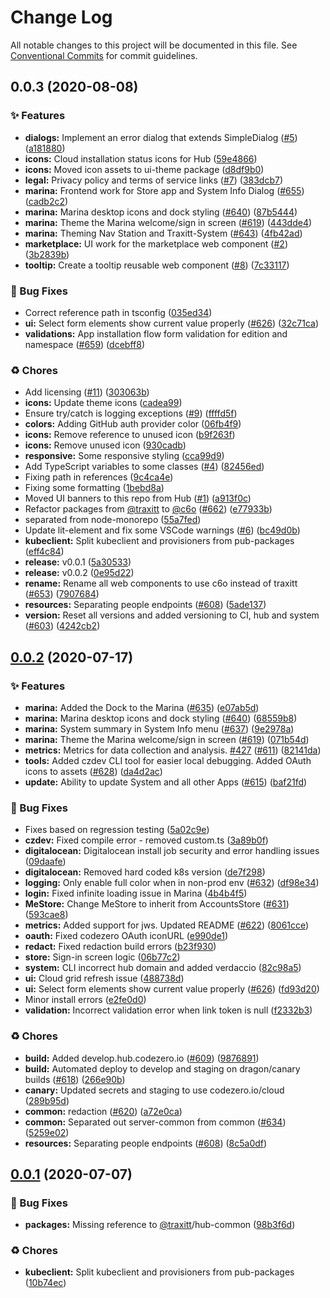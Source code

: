 # Change Log

All notable changes to this project will be documented in this file.
See [Conventional Commits](https://conventionalcommits.org) for commit guidelines.

## 0.0.3 (2020-08-08)


### ✨ Features

* **dialogs:** Implement an error dialog that extends SimpleDialog ([#5](https://github.com/c6o/node-monorepo/issues/5)) ([a181880](https://github.com/c6o/node-monorepo/commit/a1818806331732004fa8a61de0e821170638d0f1))
* **icons:** Cloud installation status icons for Hub ([59e4866](https://github.com/c6o/node-monorepo/commit/59e4866181781c3acfae72d3475ca1eb887bda53))
* **icons:** Moved icon assets to ui-theme package ([d8df9b0](https://github.com/c6o/node-monorepo/commit/d8df9b0bd9e0337cc820b5fab9a368ccdb6f53e8))
* **legal:** Privacy policy and terms of service links ([#7](https://github.com/c6o/node-monorepo/issues/7)) ([383dcb7](https://github.com/c6o/node-monorepo/commit/383dcb7c03f719d733acb2277740abb8a47483c6))
* **marina:** Frontend work for Store app and System Info Dialog ([#655](https://github.com/c6o/node-monorepo/issues/655)) ([cadb2c2](https://github.com/c6o/node-monorepo/commit/cadb2c27c655d252c000f4a18ce438deed9e2877))
* **marina:** Marina desktop icons and dock styling ([#640](https://github.com/c6o/node-monorepo/issues/640)) ([87b5444](https://github.com/c6o/node-monorepo/commit/87b5444da1fa8a34508125e81210d3fa44ece23b))
* **marina:** Theme the Marina welcome/sign in screen ([#619](https://github.com/c6o/node-monorepo/issues/619)) ([443dde4](https://github.com/c6o/node-monorepo/commit/443dde4e07bd226c3c213c99dbe18c402af49f4d))
* **marina:** Theming Nav Station and Traxitt-System ([#643](https://github.com/c6o/node-monorepo/issues/643)) ([4fb42ad](https://github.com/c6o/node-monorepo/commit/4fb42ad4f8d3a3f45e38375dca7e3ec03624b79f))
* **marketplace:** UI work for the marketplace web component ([#2](https://github.com/c6o/node-monorepo/issues/2)) ([3b2839b](https://github.com/c6o/node-monorepo/commit/3b2839b45dc4d0daec6f573da7e6597bf1ca5dc1))
* **tooltip:** Create a tooltip reusable web component ([#8](https://github.com/c6o/node-monorepo/issues/8)) ([7c33117](https://github.com/c6o/node-monorepo/commit/7c3311771823490b8605c52b7ba4a6c97776bc9d))


### 🐛 Bug Fixes

* Correct reference path in tsconfig ([035ed34](https://github.com/c6o/node-monorepo/commit/035ed34322a4eb19c61135239d1c61ac7b854a30))
* **ui:** Select form elements show current value properly ([#626](https://github.com/c6o/node-monorepo/issues/626)) ([32c71ca](https://github.com/c6o/node-monorepo/commit/32c71caa31bc2d1027c745a22edac6e69553396f))
* **validations:** App installation flow form validation for edition and namespace ([#659](https://github.com/c6o/node-monorepo/issues/659)) ([dcebff8](https://github.com/c6o/node-monorepo/commit/dcebff88cbb5e139dad0c560b70d46f3074952f1))


### ♻️ Chores

* Add licensing ([#11](https://github.com/c6o/node-monorepo/issues/11)) ([303063b](https://github.com/c6o/node-monorepo/commit/303063b1db1e77678d383c9e6a54a6319d9eb83d))
* **icons:** Update theme icons ([cadea99](https://github.com/c6o/node-monorepo/commit/cadea99ca7cb36c0f36bb4b0b47e85235aa5c058))
* Ensure try/catch is logging exceptions ([#9](https://github.com/c6o/node-monorepo/issues/9)) ([ffffd5f](https://github.com/c6o/node-monorepo/commit/ffffd5f1c70c19ec40887a8d695464ff12100d0c))
* **colors:** Adding GitHub auth provider color ([06fb4f9](https://github.com/c6o/node-monorepo/commit/06fb4f951d36b7ad1cd33903e36d73652e0b073f))
* **icons:** Remove reference to unused icon ([b9f263f](https://github.com/c6o/node-monorepo/commit/b9f263f633839f5bab9b7c114e6632acc03d276b))
* **icons:** Remove unused icon ([930cadb](https://github.com/c6o/node-monorepo/commit/930cadb9822c8a1f6ba12c9f8ce42d2d14745063))
* **responsive:** Some responsive styling ([cca99d9](https://github.com/c6o/node-monorepo/commit/cca99d9f6ce6fe293f4442dc34ffb46ae7bad643))
* Add TypeScript variables to some classes ([#4](https://github.com/c6o/node-monorepo/issues/4)) ([82456ed](https://github.com/c6o/node-monorepo/commit/82456ed7f620d8e7b2fc479d521d5c2996ea64cc))
* Fixing path in references ([9c4ca4e](https://github.com/c6o/node-monorepo/commit/9c4ca4ed0fac74f9af547e1b5074a5bf789083de))
* Fixing some formatting ([1bebd8a](https://github.com/c6o/node-monorepo/commit/1bebd8aee2eddbc7e43907e686fea870c55301ed))
* Moved UI banners to this repo from Hub ([#1](https://github.com/c6o/node-monorepo/issues/1)) ([a913f0c](https://github.com/c6o/node-monorepo/commit/a913f0c4334a85851d3742caa328b64067be1247))
* Refactor packages from [@traxitt](https://github.com/traxitt) to [@c6o](https://github.com/c6o) ([#662](https://github.com/c6o/node-monorepo/issues/662)) ([e77933b](https://github.com/c6o/node-monorepo/commit/e77933b1439085da84f8dc4d5f2933ca2ba8713f))
* separated from node-monorepo ([55a7fed](https://github.com/c6o/node-monorepo/commit/55a7fedf5f634c20098f7d4cf089688065c95f59))
* Update lit-element and fix some VSCode warnings ([#6](https://github.com/c6o/node-monorepo/issues/6)) ([bc49d0b](https://github.com/c6o/node-monorepo/commit/bc49d0bbdd96484357b86f09bd074fd602369b11))
* **kubeclient:** Split kubeclient and provisioners from pub-packages ([eff4c84](https://github.com/c6o/node-monorepo/commit/eff4c84db4c7f9917df15a75b3518d0decb0172e))
* **release:** v0.0.1 ([5a30533](https://github.com/c6o/node-monorepo/commit/5a3053354fde4435bc254ab165bb5f237ccee9f6))
* **release:** v0.0.2 ([0e95d22](https://github.com/c6o/node-monorepo/commit/0e95d2241140de651761392a5a5618e717dc221a))
* **rename:** Rename all web components to use c6o instead of traxitt ([#653](https://github.com/c6o/node-monorepo/issues/653)) ([7907684](https://github.com/c6o/node-monorepo/commit/790768455c3502618a87b8f6296369de1825dd87))
* **resources:** Separating people endpoints ([#608](https://github.com/c6o/node-monorepo/issues/608)) ([5ade137](https://github.com/c6o/node-monorepo/commit/5ade1373427438dd87f71f217d1cbc45ad109dbd))
* **version:** Reset all versions and added versioning to CI, hub and system ([#603](https://github.com/c6o/node-monorepo/issues/603)) ([4242cb2](https://github.com/c6o/node-monorepo/commit/4242cb255e878eb7d6eb9dfddf1713f9e33bc65c))





## [0.0.2](https://github.com/traxitt/node-monorepo/compare/v0.0.1...v0.0.2) (2020-07-17)


### ✨ Features

* **marina:** Added the Dock to the Marina ([#635](https://github.com/traxitt/node-monorepo/issues/635)) ([e07ab5d](https://github.com/traxitt/node-monorepo/commit/e07ab5d98a347a2160f780b0f7bf399d7c6624dd))
* **marina:** Marina desktop icons and dock styling ([#640](https://github.com/traxitt/node-monorepo/issues/640)) ([68559b8](https://github.com/traxitt/node-monorepo/commit/68559b8dc833781f7c78d458af0a376029f8de0c))
* **marina:** System summary in System Info menu ([#637](https://github.com/traxitt/node-monorepo/issues/637)) ([9e2978a](https://github.com/traxitt/node-monorepo/commit/9e2978a19b82eec3513adf10e1e53779b876ebb1))
* **marina:** Theme the Marina welcome/sign in screen ([#619](https://github.com/traxitt/node-monorepo/issues/619)) ([071b54d](https://github.com/traxitt/node-monorepo/commit/071b54d730cb671c7be2669cf829d87d4e669fde))
* **metrics:** Metrics for data collection and analysis. [#427](https://github.com/traxitt/node-monorepo/issues/427) ([#611](https://github.com/traxitt/node-monorepo/issues/611)) ([82141da](https://github.com/traxitt/node-monorepo/commit/82141da4c89e16dfaf4f6278779b922db1150fc8))
* **tools:** Added czdev CLI tool for easier local debugging. Added OAuth icons to assets ([#628](https://github.com/traxitt/node-monorepo/issues/628)) ([da4d2ac](https://github.com/traxitt/node-monorepo/commit/da4d2ac2fb8f0c46565f0cffd263a5fe5421008b))
* **update:** Ability to update System and all other Apps ([#615](https://github.com/traxitt/node-monorepo/issues/615)) ([baf21fd](https://github.com/traxitt/node-monorepo/commit/baf21fdeb45c64b919cb052a1bdd8e242cdac117))


### 🐛 Bug Fixes

* Fixes based on regression testing ([5a02c9e](https://github.com/traxitt/node-monorepo/commit/5a02c9ec216b0fe8a73d8d51883e9caa45be3854))
* **czdev:** Fixed compile error - removed custom.ts ([3a89b0f](https://github.com/traxitt/node-monorepo/commit/3a89b0f4a650799e34498d21ccfe3b9e724bf6a6))
* **digitalocean:** Digitalocean install job security and error handling issues ([09daafe](https://github.com/traxitt/node-monorepo/commit/09daafeb3fcc68d2dec2073b7bcb0751d5cc2113))
* **digitalocean:** Removed hard coded k8s version ([de7f298](https://github.com/traxitt/node-monorepo/commit/de7f298d12f0a2d69f48166ba993b88593a96418))
* **logging:** Only enable full color when in non-prod env ([#632](https://github.com/traxitt/node-monorepo/issues/632)) ([df98e34](https://github.com/traxitt/node-monorepo/commit/df98e341254aa32843cc69c4254f4823a6a38a2a))
* **login:** Fixed infinite loading issue in Marina ([4b4b4f5](https://github.com/traxitt/node-monorepo/commit/4b4b4f55b63f452d921639ed6cd3c0d904e6bc93))
* **MeStore:** Change MeStore to inherit from AccountsStore ([#631](https://github.com/traxitt/node-monorepo/issues/631)) ([593cae8](https://github.com/traxitt/node-monorepo/commit/593cae844255145d1524556e63b714b4cbd7842f))
* **metrics:** Added support for jws. Updated README ([#622](https://github.com/traxitt/node-monorepo/issues/622)) ([8061cce](https://github.com/traxitt/node-monorepo/commit/8061ccebdec696834b28cfdef437bf6bbf6926f4))
* **oauth:** Fixed codezero OAuth iconURL ([e990de1](https://github.com/traxitt/node-monorepo/commit/e990de1c05db8775c03cce997e64782dac37224b))
* **redact:** Fixed redaction build errors ([b23f930](https://github.com/traxitt/node-monorepo/commit/b23f930546f935cbc46818e6c434e01b54c80ca9))
* **store:** Sign-in screen logic ([06b77c2](https://github.com/traxitt/node-monorepo/commit/06b77c2a5f73d24426cae653e22db492fb1243c4))
* **system:** CLI incorrect hub domain and added verdaccio ([82c98a5](https://github.com/traxitt/node-monorepo/commit/82c98a56f29c40d27c6efe3ccad034f9d153cb77))
* **ui:** Cloud grid refresh issue ([488738d](https://github.com/traxitt/node-monorepo/commit/488738d2eaa8acb4893bbf881e913d385919ea4d))
* **ui:** Select form elements show current value properly ([#626](https://github.com/traxitt/node-monorepo/issues/626)) ([fd93d20](https://github.com/traxitt/node-monorepo/commit/fd93d20d3ac9a7f89a67c4c961eba144e25a3290))
* Minor install errors ([e2fe0d0](https://github.com/traxitt/node-monorepo/commit/e2fe0d08b04b811034555b2d1be9f9fc0950a889))
* **validation:** Incorrect validation error when link token is null ([f2332b3](https://github.com/traxitt/node-monorepo/commit/f2332b351ef690692c5f1869f2e44a8d01d2d75e))


### ♻️ Chores

* **build:** Added develop.hub.codezero.io ([#609](https://github.com/traxitt/node-monorepo/issues/609)) ([9876891](https://github.com/traxitt/node-monorepo/commit/987689157052b0e50581aaea35fe9b3fc6b0bf46))
* **build:** Automated deploy to develop and staging on dragon/canary builds ([#618](https://github.com/traxitt/node-monorepo/issues/618)) ([266e90b](https://github.com/traxitt/node-monorepo/commit/266e90bd1edf300f6d56e068de8afd263163a92f))
* **canary:** Updated secrets and staging to use codezero.io/cloud ([289b95d](https://github.com/traxitt/node-monorepo/commit/289b95d7c59c0539aaba2717bc4cbf2d117119bd))
* **common:** redaction ([#620](https://github.com/traxitt/node-monorepo/issues/620)) ([a72e0ca](https://github.com/traxitt/node-monorepo/commit/a72e0ca835a8d5f1b15e5b9a000373eda7009f29))
* **common:** Separated out server-common from common ([#634](https://github.com/traxitt/node-monorepo/issues/634)) ([5259e02](https://github.com/traxitt/node-monorepo/commit/5259e02b88657179255ea37bc8164f5a2f46d440))
* **resources:** Separating people endpoints ([#608](https://github.com/traxitt/node-monorepo/issues/608)) ([8c5a0df](https://github.com/traxitt/node-monorepo/commit/8c5a0df05131d30057a78afce8ac529f298757ad))





## [0.0.1](https://github.com/traxitt/node-monorepo/compare/v0.0.0...v0.0.1) (2020-07-07)


### 🐛 Bug Fixes

* **packages:** Missing reference to [@traxitt](https://github.com/traxitt)/hub-common ([98b3f6d](https://github.com/traxitt/node-monorepo/commit/98b3f6d538baa3baf95668049a3d6100ad83686d))


### ♻️ Chores

* **kubeclient:** Split kubeclient and provisioners from pub-packages ([10b74ec](https://github.com/traxitt/node-monorepo/commit/10b74ecfa93365fdb7b6e880642d4477b19ecee9))
